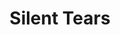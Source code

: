 ---
layout: page
title: Silent Tears
description:
img: assets/img/eyes.jpg
importance: 1
category: work
redirect: https://open.spotify.com/album/30eDWwlbykGdXn8cOahAnt?si=QdDSbW5uQIKDG8WP_7WVAw
---